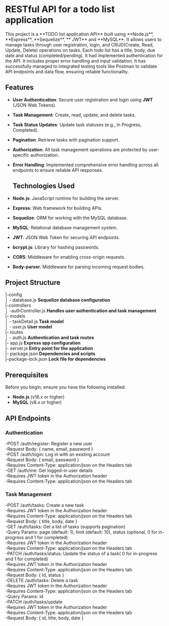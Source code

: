 <h1> RESTful API for a todo list application </h1>
This project is a **TODO list application API** built using **Node.js**, **Express**, **Sequelize**, ** JWT** and **MySQL**. It allows users to manage tasks through user registration, login, and CRUD(Create, Read, Update, Delete) operations on tasks. Each todo list has a title, body, due date and status (completed/pending). It had implemented authentication for the API. It includes proper error handling and input validation. It has successfully managed to integrated testing tools like Postman to validate API endpoints and data flow, ensuring reliable functionality.

## Features

- **User Authentication**: Secure user registration and login using **JWT** (JSON Web Tokens).
- **Task Management**: Create, read, update, and delete tasks.
- **Task Status Updates**: Update task statuses (e.g., In Progress, Completed).
- **Pagination**: Retrieve tasks with pagination support.
- **Authorization**: All task management operations are protected by user-specific authorization.
- **Error Handling**: Implemented comprehensive error handling across all endpoints to ensure reliable API responses.

  ## Technologies Used

- **Node.js**: JavaScript runtime for building the server.
- **Express**: Web framework for building APIs.
- **Sequelize**: ORM for working with the MySQL database.
- **MySQL**: Relational database management system.
- **JWT**: JSON Web Token for securing API endpoints.
- **bcrypt.js**: Library for hashing passwords.
- **CORS**: Middleware for enabling cross-origin requests.
- **Body-parser**: Middleware for parsing incoming request bodies.

## Project Structure

|-config<br>
│   - database.js       **Sequelize database configuration**<br>
|-controllers<br>
│   -authController.js  **Handles user authentication and task management**<br>
|- models<br>
│   - taskDetail.js      **Task model**<br>
│   - user.js            **User model**<br>
|- routes<br>
│   - auth.js             **Authentication and task routes**<br>
|- app.js                 **Express app configuration**<br>
|- server.js              **Entry point for the application**<br>
|- package.json           **Dependencies and scripts**<br>
|-package-lock.json       **Lock file for dependencies**<br>

## Prerequisites

Before you begin, ensure you have the following installed:

- **Node.js** (v16.x or higher)
- **MySQL** (v8.x or higher)

## API Endpoints

### Authentication
-POST /auth/register: Register a new user<br>
    -Request Body: { name, email, password }<br>
-POST /auth/login: Log in with an existing account<br>
    -Request Body: { email, password }<br>
    -Requires Content-Type: application/json on the Headers tab<br>
-GET /auth/me: Get logged-in user details<br>
    -Requires JWT token in the Authorization header<br>
    -Requires Content-Type: application/json on the Headers tab<br>

### Task Management
-POST /auth/tasks: Create a new task<br>
    -Requires JWT token in the Authorization header<br>
    -Requires Content-Type: application/json on the Headers tab<br>
    -Request Body: { title, body, date }<br>
-GET /auth/tasks: Get a list of tasks (supports pagination)<br>
    -Query Params: page (default: 1), limit (default: 10), status (optional, 0 for in-progress and 1 for completed)<br>
    -Requires JWT token in the Authorization header<br>
    -Requires Content-Type: application/json on the Headers tab<br>
-PATCH /auth/tasks/status: Update the status of a task( 0 for in-progress and 1 for completed)<br>
    -Requires JWT token in the Authorization header<br>
    -Requires Content-Type: application/json on the Headers tab<br>
    -Request Body: { id, status }<br>
-DELETE /auth/tasks: Delete a task<br>
    -Requires JWT token in the Authorization header<br>
    -Requires Content-Type: application/json on the Headers tab<br>
     -Query Params: id<br>
-PATCH /auth/tasks/update<br>
    -Requires JWT token in the Authorization header<br>
    -Requires Content-Type: application/json on the Headers tab<br>
    -Request Body: { id, title, body, date }<br>

   
